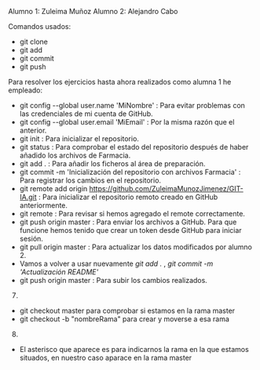 Alumno 1: Zuleima Muñoz
Alumno 2: Alejandro Cabo


Comandos usados:

- git clone
- git add
- git commit
- git push


Para resolver los ejercicios hasta ahora realizados como alumna 1 he empleado:

- git config --global user.name 'MiNombre' : Para evitar problemas con las credenciales de mi cuenta de 
GitHub.
- git config --global user.email 'MiEmail' : Por la misma razón que el anterior.
- git init : Para inicializar el repositorio.
- git status : Para comprobar el estado del repositorio después de haber añadido los archivos de Farmacia.
- git add . : Para añadir los ficheros al área de preparación.
- git commit -m 'Inicialización del repositorio con archivos Farmacia' : Para registrar los cambios en el repositorio.
- git remote add origin https://github.com/ZuleimaMunozJimenez/GIT-IA.git : Para inicializar el repositorio remoto creado en GitHub anteriormente.
- git remote : Para revisar si hemos agregado el remote correctamente.
- git push origin master : Para enviar los archivos a GitHub. Para que funcione hemos tenido que crear un token desde GitHub para iniciar sesión.
- git pull origin master : Para actualizar los datos modificados por alumno 2.
- Vamos a volver a usar nuevamente _git add ._ , _git commit -m 'Actualización README'_
- git push origin master : Para subir los cambios realizados.

7.
- git checkout master para comprobar si estamos en la rama master
- git checkout -b "nombreRama" para crear y moverse a esa rama

8.
- El asterisco que aparece es para indicarnos la rama en la que estamos situados, en nuestro caso aparace en la rama master
